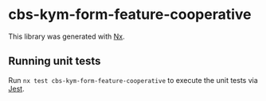 # cbs-kym-form-feature-cooperative

This library was generated with [Nx](https://nx.dev).

## Running unit tests

Run `nx test cbs-kym-form-feature-cooperative` to execute the unit tests via [Jest](https://jestjs.io).
